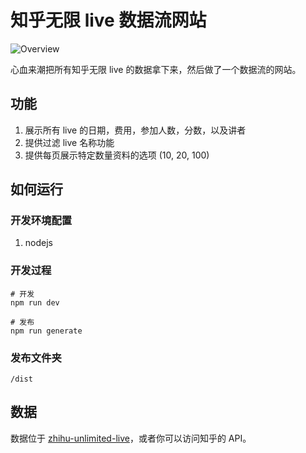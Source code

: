 # 知乎无限 live 数据流网站

![Overview](https://i.imgur.com/TaTf7dq.jpg)

心血来潮把所有知乎无限 live 的数据拿下来，然后做了一个数据流的网站。

## 功能
1. 展示所有 live 的日期，费用，参加人数，分数，以及讲者
1. 提供过滤 live 名称功能
1. 提供每页展示特定数量资料的选项 (10, 20, 100)

## 如何运行
### 开发环境配置
1. nodejs

### 开发过程
```
# 开发
npm run dev

# 发布
npm run generate
```

### 发布文件夹
`/dist`

## 数据
数据位于 [zhihu-unlimited-live](https://github.com/calpa/zhihu-unlimited-live)，或者你可以访问知乎的 API。
